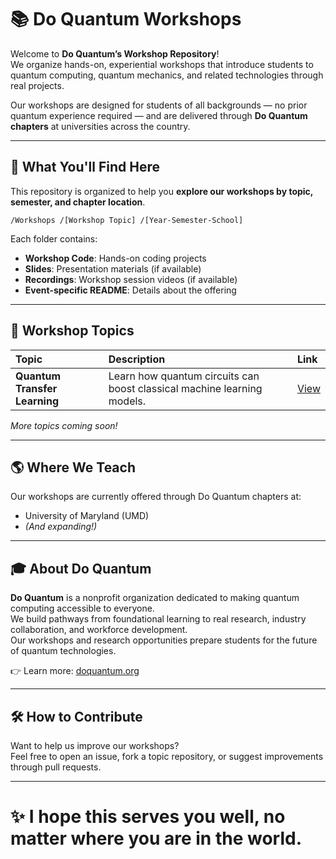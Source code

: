 # 📚 Do Quantum Workshops

Welcome to **Do Quantum’s Workshop Repository**!  
We organize hands-on, experiential workshops that introduce students to quantum computing, quantum mechanics, and related technologies through real projects.

Our workshops are designed for students of all backgrounds — no prior quantum experience required — and are delivered through **Do Quantum chapters** at universities across the country.

---

## 🚀 What You'll Find Here

This repository is organized to help you **explore our workshops by topic, semester, and chapter location**.

`/Workshops /[Workshop Topic] /[Year-Semester-School]`


Each folder contains:
- **Workshop Code**: Hands-on coding projects
- **Slides**: Presentation materials (if available)
- **Recordings**: Workshop session videos (if available)
- **Event-specific README**: Details about the offering

---

## 🧠 Workshop Topics

| Topic | Description | Link |
| :--- | :--- | :--- |
| **Quantum Transfer Learning** | Learn how quantum circuits can boost classical machine learning models. | [View](./Quantum-Transfer-Learning/2025-spring-umd) |

_More topics coming soon!_

---

## 🌎 Where We Teach

Our workshops are currently offered through Do Quantum chapters at:
- University of Maryland (UMD)
- _(And expanding!)_

---

## 🎓 About Do Quantum

**Do Quantum** is a nonprofit organization dedicated to making quantum computing accessible to everyone.  
We build pathways from foundational learning to real research, industry collaboration, and workforce development.  
Our workshops and research opportunities prepare students for the future of quantum technologies.

👉 Learn more: [doquantum.org](https://doquantum.org)

---

## 🛠️ How to Contribute

Want to help us improve our workshops?  
Feel free to open an issue, fork a topic repository, or suggest improvements through pull requests.

---

# ✨ I hope this serves you well, no matter where you are in the world.
